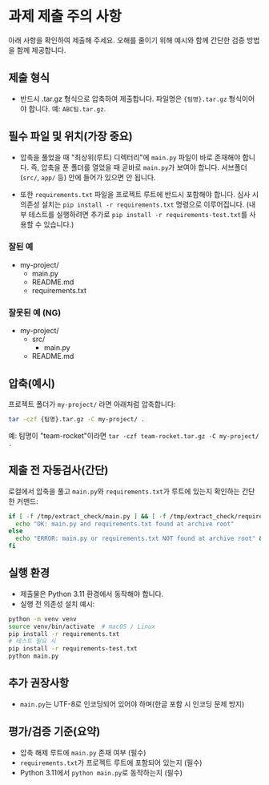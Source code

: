 # 과제 제출 주의 사항

아래 사항을 확인하여 제출해 주세요. 오해를 줄이기 위해 예시와 함께 간단한 검증 방법을 함께 제공합니다.

## 제출 형식

- 반드시 .tar.gz 형식으로 압축하여 제출합니다. 파일명은 `{팀명}.tar.gz` 형식이어야 합니다. 예: `ABC팀.tar.gz`.

## 필수 파일 및 위치(가장 중요)

- 압축을 풀었을 때 "최상위(루트) 디렉터리"에 `main.py` 파일이 바로 존재해야 합니다. 즉, 압축을 푼 폴더를 열었을 때 곧바로 `main.py`가 보여야 합니다. 서브폴더(`src/`, `app/` 등) 안에 들어가 있으면 안 됩니다.

- 또한 `requirements.txt` 파일을 프로젝트 루트에 반드시 포함해야 합니다. 심사 시 의존성 설치는 `pip install -r requirements.txt` 명령으로 이루어집니다. (내부 테스트를 실행하려면 추가로 `pip install -r requirements-test.txt`를 사용할 수 있습니다.)

### 잘된 예

- my-project/
  - main.py
  - README.md
  - requirements.txt

### 잘못된 예 (NG)

- my-project/
  - src/
    - main.py
  - README.md

## 압축(예시)

프로젝트 폴더가 `my-project/` 라면 아래처럼 압축합니다:

```bash
tar -czf {팀명}.tar.gz -C my-project/ .
```

예: 팀명이 "team-rocket"이라면 `tar -czf team-rocket.tar.gz -C my-project/ .`

## 제출 전 자동검사(간단)

로컬에서 압축을 풀고 `main.py`와 `requirements.txt`가 루트에 있는지 확인하는 간단한 커맨드:

```bash
if [ -f /tmp/extract_check/main.py ] && [ -f /tmp/extract_check/requirements.txt ]; then
  echo "OK: main.py and requirements.txt found at archive root"
else
  echo "ERROR: main.py or requirements.txt NOT found at archive root" && exit 1
fi
```

## 실행 환경

- 제출물은 Python 3.11 환경에서 동작해야 합니다.
- 실행 전 의존성 설치 예시:

```bash
python -m venv venv
source venv/bin/activate  # macOS / Linux
pip install -r requirements.txt
# 테스트 필요 시
pip install -r requirements-test.txt
python main.py
```

## 추가 권장사항

- `main.py`는 UTF-8로 인코딩되어 있어야 하며(한글 포함 시 인코딩 문제 방지)

## 평가/검증 기준(요약)

- 압축 해제 루트에 `main.py` 존재 여부 (필수)
- `requirements.txt`가 프로젝트 루트에 포함되어 있는지 (필수)
- Python 3.11에서 `python main.py`로 동작하는지 (필수)
